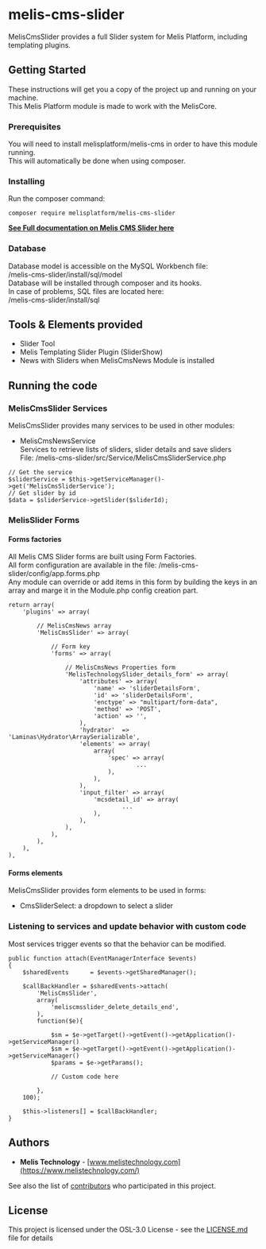 # melis-cms-slider

MelisCmsSlider provides a full Slider system for Melis Platform, including templating plugins.

## Getting Started

These instructions will get you a copy of the project up and running on your machine.  
This Melis Platform module is made to work with the MelisCore.

### Prerequisites

You will need to install melisplatform/melis-cms in order to have this module running.  
This will automatically be done when using composer.

### Installing

Run the composer command:

```
composer require melisplatform/melis-cms-slider
```

**[See Full documentation on Melis CMS Slider here](https://www.melistechnology.com/MelisTechnology/resources/documentation/module/melis-cms-slider/PresentationofTheSliderManagemen)**

### Database

Database model is accessible on the MySQL Workbench file:  
/melis-cms-slider/install/sql/model  
Database will be installed through composer and its hooks.  
In case of problems, SQL files are located here:  
/melis-cms-slider/install/sql

## Tools & Elements provided

- Slider Tool
- Melis Templating Slider Plugin (SliderShow)
- News with Sliders when MelisCmsNews Module is installed

## Running the code

### MelisCmsSlider Services

MelisCmsSlider provides many services to be used in other modules:

- MelisCmsNewsService  
  Services to retrieve lists of sliders, slider details and save sliders  
  File: /melis-cms-slider/src/Service/MelisCmsSliderService.php

```
// Get the service
$sliderService = $this->getServiceManager()->get('MelisCmsSliderService');
// Get slider by id
$data = $sliderService->getSlider($sliderId);
```

### MelisSlider Forms

#### Forms factories

All Melis CMS Slider forms are built using Form Factories.  
All form configuration are available in the file: /melis-cms-slider/config/app.forms.php  
Any module can override or add items in this form by building the keys in an array and marge it in the Module.php config creation part.

```
return array(
	'plugins' => array(

		// MelisCmsNews array
		'MelisCmsSlider' => array(

			// Form key
			'forms' => array(

				// MelisCmsNews Properties form
				'MelisTechnologySlider_details_form' => array(
					'attributes' => array(
						'name' => 'sliderDetailsForm',
						'id' => 'sliderDetailsForm',
						'enctype' => "multipart/form-data",
						'method' => 'POST',
						'action' => '',
					),
					'hydrator'  => 'Laminas\Hydrator\ArraySerializable',
					'elements' => array(
						array(
							'spec' => array(
									...
							),
						),
					),
					'input_filter' => array(
						'mcsdetail_id' => array(
								...
						),
					),
				),
			),
		),
	),
),
```

#### Forms elements

MelisCmsSlider provides form elements to be used in forms:

- CmsSliderSelect: a dropdown to select a slider

### Listening to services and update behavior with custom code

Most services trigger events so that the behavior can be modified.

```
public function attach(EventManagerInterface $events)
{
    $sharedEvents      = $events->getSharedManager();

	$callBackHandler = $sharedEvents->attach(
		'MelisCmsSlider',
		array(
			'meliscmsslider_delete_details_end',
		),
		function($e){

			$sm = $e->getTarget()->getEvent()->getApplication()->getServiceManager()
			$sm = $e->getTarget()->getEvent()->getApplication()->getServiceManager()
    		$params = $e->getParams();

    		// Custom code here

    	},
    100);

    $this->listeners[] = $callBackHandler;
}
```

## Authors

- **Melis Technology** - [www.melistechnology.com](https://www.melistechnology.com/)

See also the list of [contributors](https://github.com/melisplatform/melis-cms-slider/contributors) who participated in this project.

## License

This project is licensed under the OSL-3.0 License - see the [LICENSE.md](LICENSE.md) file for details
